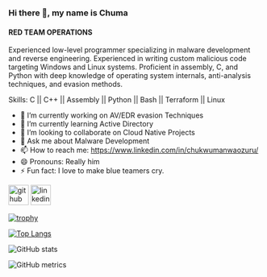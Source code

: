 ### Hi there 👋, my name is Chuma
#### RED TEAM OPERATIONS 


Experienced low-level programmer specializing in malware development and reverse engineering. Experienced in  writing custom malicious code targeting Windows and Linux systems. Proficient in assembly, C, and Python with deep knowledge of operating system internals, anti-analysis techniques, and evasion methods.

Skills: C ||  C++ || Assembly || Python || Bash || Terraform || Linux 

- 🔭 I’m currently working on AV/EDR evasion Techniques  
- 🌱 I’m currently learning Active Directory  
- 👯 I’m looking to collaborate on Cloud Native Projects 
- 💬 Ask me about Malware Development  
- 📫 How to reach me: https://www.linkedin.com/in/chukwumanwaozuru/ 
- 😄 Pronouns: Really him 
- ⚡ Fun fact: I love to make blue teamers cry. 


[<img src='https://cdn.jsdelivr.net/npm/simple-icons@3.0.1/icons/github.svg' alt='github' height='40'>](https://github.com/https://github.com/D4YDR34M-DEV)  [<img src='https://cdn.jsdelivr.net/npm/simple-icons@3.0.1/icons/linkedin.svg' alt='linkedin' height='40'>](https://www.linkedin.com/in/https://www.linkedin.com/in/chukwumanwaozuru//)  

[![trophy](https://github-profile-trophy.vercel.app/?username=https://github.com/D4YDR34M-DEV)](https://github.com/ryo-ma/github-profile-trophy)

[![Top Langs](https://github-readme-stats.vercel.app/api/top-langs/?username=https://github.com/D4YDR34M-DEV)](https://github.com/anuraghazra/github-readme-stats)

![GitHub stats](https://github-readme-stats.vercel.app/api?username=https://github.com/D4YDR34M-DEV&show_icons=true)  

![GitHub metrics](https://metrics.lecoq.io/https://github.com/D4YDR34M-DEV)  

